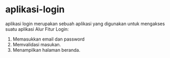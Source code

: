# aplikasi-login
aplikasi login merupakan sebuah aplikasi yang digunakan untuk mengakses suatu aplikasi 
Alur Fitur Login:
1. Memasukkan email dan password
2. Memvalidasi masukan.
3. Menampilkan halaman beranda.
